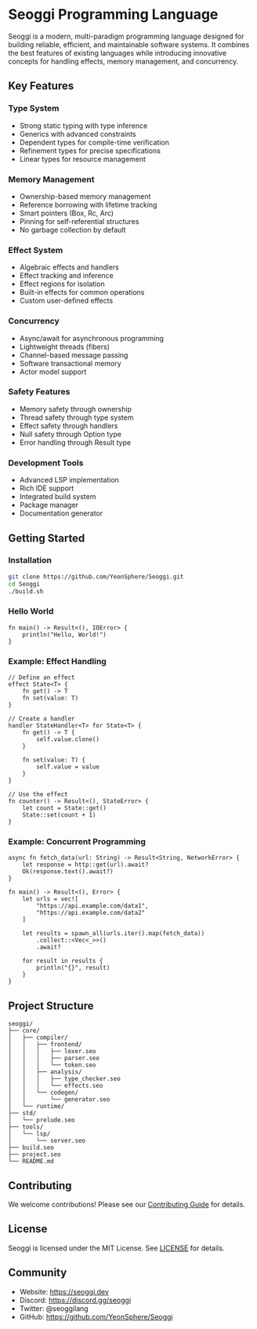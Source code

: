 # Seoggi Programming Language

Seoggi is a modern, multi-paradigm programming language designed for building reliable, efficient, and maintainable software systems. It combines the best features of existing languages while introducing innovative concepts for handling effects, memory management, and concurrency.

## Key Features

### Type System
- Strong static typing with type inference
- Generics with advanced constraints
- Dependent types for compile-time verification
- Refinement types for precise specifications
- Linear types for resource management

### Memory Management
- Ownership-based memory management
- Reference borrowing with lifetime tracking
- Smart pointers (Box, Rc, Arc)
- Pinning for self-referential structures
- No garbage collection by default

### Effect System
- Algebraic effects and handlers
- Effect tracking and inference
- Effect regions for isolation
- Built-in effects for common operations
- Custom user-defined effects

### Concurrency
- Async/await for asynchronous programming
- Lightweight threads (fibers)
- Channel-based message passing
- Software transactional memory
- Actor model support

### Safety Features
- Memory safety through ownership
- Thread safety through type system
- Effect safety through handlers
- Null safety through Option type
- Error handling through Result type

### Development Tools
- Advanced LSP implementation
- Rich IDE support
- Integrated build system
- Package manager
- Documentation generator

## Getting Started

### Installation
```bash
git clone https://github.com/YeonSphere/Seoggi.git
cd Seoggi
./build.sh
```

### Hello World
```seoggi
fn main() -> Result<(), IOError> {
    println("Hello, World!")
}
```

### Example: Effect Handling
```seoggi
// Define an effect
effect State<T> {
    fn get() -> T
    fn set(value: T)
}

// Create a handler
handler StateHandler<T> for State<T> {
    fn get() -> T {
        self.value.clone()
    }
    
    fn set(value: T) {
        self.value = value
    }
}

// Use the effect
fn counter() -> Result<(), StateError> {
    let count = State::get()
    State::set(count + 1)
}
```

### Example: Concurrent Programming
```seoggi
async fn fetch_data(url: String) -> Result<String, NetworkError> {
    let response = http::get(url).await?
    Ok(response.text().await?)
}

fn main() -> Result<(), Error> {
    let urls = vec![
        "https://api.example.com/data1",
        "https://api.example.com/data2"
    ]
    
    let results = spawn_all(urls.iter().map(fetch_data))
        .collect::<Vec<_>>()
        .await?
        
    for result in results {
        println("{}", result)
    }
}
```

## Project Structure
```
seoggi/
├── core/
│   ├── compiler/
│   │   ├── frontend/
│   │   │   ├── lexer.seo
│   │   │   ├── parser.seo
│   │   │   └── token.seo
│   │   ├── analysis/
│   │   │   ├── type_checker.seo
│   │   │   └── effects.seo
│   │   └── codegen/
│   │       └── generator.seo
│   └── runtime/
├── std/
│   └── prelude.seo
├── tools/
│   └── lsp/
│       └── server.seo
├── build.seo
├── project.seo
└── README.md
```

## Contributing

We welcome contributions! Please see our [Contributing Guide](CONTRIBUTING.md) for details.

## License

Seoggi is licensed under the MIT License. See [LICENSE](LICENSE) for details.

## Community

- Website: https://seoggi.dev
- Discord: https://discord.gg/seoggi
- Twitter: @seoggilang
- GitHub: https://github.com/YeonSphere/Seoggi
